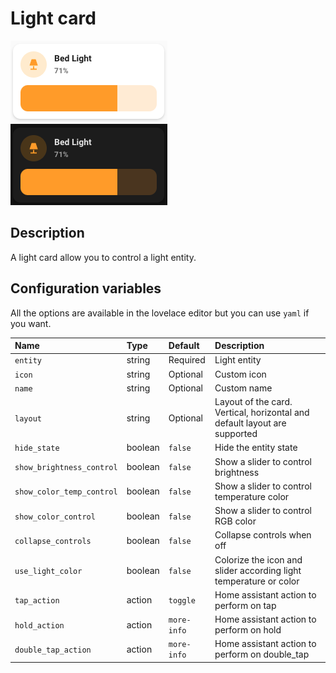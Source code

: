 # Light card

![Light light](../images/light-light.png)
![Light dark](../images/light-dark.png)

## Description

A light card allow you to control a light entity.

## Configuration variables

All the options are available in the lovelace editor but you can use `yaml` if you want.

| Name                      | Type    | Default     | Description                                                               |
| :------------------------ | :------ | :---------- | :------------------------------------------------------------------------ |
| `entity`                  | string  | Required    | Light entity                                                              |
| `icon`                    | string  | Optional    | Custom icon                                                               |
| `name`                    | string  | Optional    | Custom name                                                               |
| `layout`                  | string  | Optional    | Layout of the card. Vertical, horizontal and default layout are supported |
| `hide_state`              | boolean | `false`     | Hide the entity state                                                     |
| `show_brightness_control` | boolean | `false`     | Show a slider to control brightness                                       |
| `show_color_temp_control` | boolean | `false`     | Show a slider to control temperature color                                |
| `show_color_control`      | boolean | `false`     | Show a slider to control RGB color                                        |
| `collapse_controls`         | boolean | `false`     | Collapse controls when off                                              |
| `use_light_color`         | boolean | `false`     | Colorize the icon and slider according light temperature or color         |
| `tap_action`              | action  | `toggle`    | Home assistant action to perform on tap                                   |
| `hold_action`             | action  | `more-info` | Home assistant action to perform on hold                                  |
| `double_tap_action`       | action  | `more-info` | Home assistant action to perform on double_tap                            |
